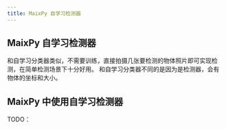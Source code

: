 ```yaml
---
title: MaixPy 自学习检测器
---
```



## MaixPy 自学习检测器

和自学习分类器类似，不需要训练，直接拍摄几张要检测的物体照片即可实现检测，在简单检测场景下十分好用。
和自学习分类器不同的是因为是检测器，会有物体的坐标和大小。

## MaixPy 中使用自学习检测器

TODO：

